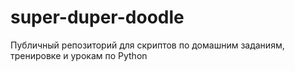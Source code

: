 # super-duper-doodle
Публичный репозиторий для скриптов по домашним заданиям, тренировке и урокам по Python
